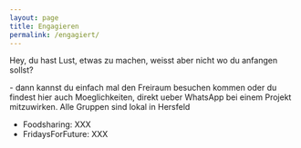```yaml
---
layout: page
title: Engagieren
permalink: /engagiert/
---
```


Hey, du hast Lust, etwas zu machen, weisst aber nicht wo du anfangen sollst? 

\- dann kannst du einfach mal den Freiraum besuchen kommen oder du findest hier auch Moeglichkeiten, direkt ueber WhatsApp bei einem Projekt mitzuwirken. Alle Gruppen sind lokal in Hersfeld

- Foodsharing: XXX
- FridaysForFuture: XXX


